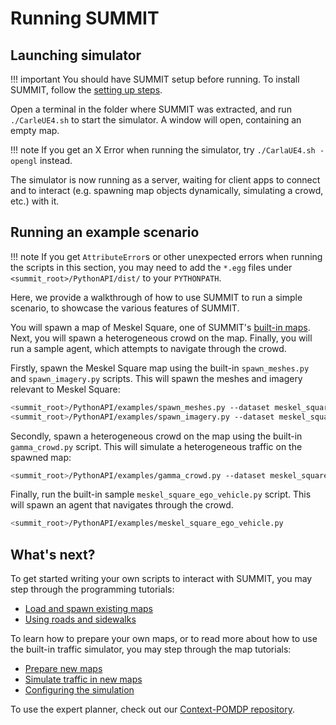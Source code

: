 <h1> Running SUMMIT </h1>

## Launching simulator

!!! important
    You should have SUMMIT setup before running. To install SUMMIT, follow the [setting up steps](../setting_up).

Open a terminal in the folder where SUMMIT was extracted, and run `./CarleUE4.sh` to start the simulator. A window will open, containing an empty map.

!!! note
    If you get an X Error when running the simulator, try `./CarlaUE4.sh -opengl` instead.

The simulator is now running as a server, waiting for client apps to connect and to interact (e.g. spawning map objects dynamically, simulating a crowd, etc.) with it.

## Running an example scenario

!!! note
    If you get `AttributeError`s or other unexpected errors when running the scripts in this section, you may need to add the `*.egg` files under `<summit_root>/PythonAPI/dist/` to your `PYTHONPATH`.

Here, we provide a walkthrough of how to use SUMMIT to run a simple scenario, to showcase the various features of SUMMIT.

You will spawn a map of Meskel Square, one of SUMMIT's [built-in maps](../../references/summit_map_library/). Next, you will spawn a heterogeneous crowd on the map. Finally, you will run a sample agent, which attempts to navigate through the crowd.

Firstly, spawn the Meskel Square map using the built-in `spawn_meshes.py` and `spawn_imagery.py` scripts. This will spawn the meshes and imagery relevant to Meskel Square:
```bash
<summit_root>/PythonAPI/examples/spawn_meshes.py --dataset meskel_square
<summit_root>/PythonAPI/examples/spawn_imagery.py --dataset meskel_square
```

Secondly, spawn a heterogeneous crowd on the map using the built-in `gamma_crowd.py` script. This will simulate a heterogeneous traffic on the spawned map:
```bash
<summit_root>/PythonAPI/examples/gamma_crowd.py --dataset meskel_square
```

Finally, run the built-in sample `meskel_square_ego_vehicle.py` script. This will spawn an agent that navigates through the crowd.
```bash
<summit_root>/PythonAPI/examples/meskel_square_ego_vehicle.py
```


## What's next?
To get started writing your own scripts to interact with SUMMIT, you may step through the programming tutorials:

* [Load and spawn existing maps](../../tutorials/loading_and_spawning_maps/)
* [Using roads and sidewalks](../../tutorials/using_roads_and_sidewalks/)

To learn how to prepare your own maps, or to read more about how to use the built-in traffic simulator, you may step through the map tutorials:

* [Prepare new maps](../../tutorials/preparing_maps/)
* [Simulate traffic in new maps](../../tutorials/simulating_traffic/)
* [Configuring the simulation](../../tutorials/configure_the_simulation/)

To use the expert planner, check out our [Context-POMDP repository](https://github.com/AdaCompNUS/context-pomdp.git).
